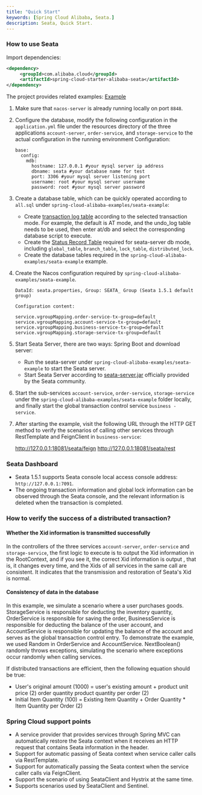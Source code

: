 ```yaml
---
title: "Quick Start"
keywords: [Spring Cloud Alibaba, Seata.]
description: Seata, Quick Start.
---
```


### How to use Seata

Import dependencies:

```xml
<dependency>
     <groupId>com.alibaba.cloud</groupId>
     <artifactId>spring-cloud-starter-alibaba-seata</artifactId>
</dependency>
```

The project provides related examples: [Example](https://github.com/alibaba/spring-cloud-alibaba/tree/2.2.x/spring-cloud-alibaba-examples/seata-example)

1. Make sure that `nacos-server` is already running locally on port `8848`.
2. Configure the database, modify the following configuration in the `application.yml` file under the resources directory of the three applications `account-server`, `order-service`, and `storage-service` to the actual configuration in the running environment Configuration:

   ```properties
   base:
     config:
       mdb:
         hostname: 127.0.0.1 #your mysql server ip address
         dbname: seata #your database name for test
         port: 3306 #your mysql server listening port
         username: root #your mysql server username
         password: root #your mysql server password
   ```

3. Create a database table, which can be quickly operated according to `all.sql` under `spring-cloud-alibaba-examples/seata-example`:

   - Create [transaction log table](https://github.com/seata/seata/tree/develop/script/client) according to the selected transaction mode. For example, the default is AT mode, and the undo_log table needs to be used, then enter at/db and select the corresponding database script to execute.
   - Create the [Status Record Table](https://github.com/seata/seata/tree/develop/script/server/db) required for seata-server db mode, including `global_table`, `branch_table`, `lock_table`, `distributed_lock`.
   - Create the database tables required in the `spring-cloud-alibaba-examples/seata-example` example.

4. Create the Nacos configuration required by `spring-cloud-alibaba-examples/seata-example`.

   ```properties
   DataId: seata.properties, Group: SEATA_ Group (Seata 1.5.1 default group)

   Configuration content:

   service.vgroupMapping.order-service-tx-group=default
   service.vgroupMapping.account-service-tx-group=default
   service.vgroupMapping.business-service-tx-group=default
   service.vgroupMapping.storage-service-tx-group=default
   ```

5. Start Seata Server, there are two ways: Spring Boot and download server:

   - Run the seata-server under `spring-cloud-alibaba-examples/seata-example` to start the Seata server.
   - Start Seata Server according to [seata-server.jar](https://seata.io/zh-cn/docs/ops/deploy-guide-beginner.html) officially provided by the Seata community.

6. Start the sub-services `account-service`, `order-service`, `storage-service` under the `spring-cloud-alibaba-examples/seata-example` folder locally, and finally start the global transaction control service `business -service`.

7. After starting the example, visit the following URL through the HTTP GET method to verify the scenarios of calling other services through RestTemplate and FeignClient in `business-service`:

   http://127.0.0.1:18081/seata/feign
   http://127.0.0.1:18081/seata/rest

### Seata Dashboard

- Seata 1.5.1 supports Seata console local access console address: `http://127.0.0.1:7091`.
- The ongoing transaction information and global lock information can be observed through the Seata console, and the relevant information is deleted when the transaction is completed.

### How to verify the success of a distributed transaction?

#### Whether the Xid information is transmitted successfully

In the controllers of the three services `account-server`, `order-service` and `storage-service`, the first logic to execute is to output the Xid information in the RootContext, and if you see it, the correct Xid information is output , that is, it changes every time, and the Xids of all services in the same call are consistent. It indicates that the transmission and restoration of Seata's Xid is normal.

#### Consistency of data in the database

In this example, we simulate a scenario where a user purchases goods. StorageService is responsible for deducting the inventory quantity, OrderService is responsible for saving the order, BusinessService is responsible for deducting the balance of the user account, and AccountService is responsible for updating the balance of the account and serves as the global transaction control entry.
To demonstrate the example, we used Random in OrderService and AccountService. NextBoolean() randomly throws exceptions, simulating the scenario where exceptions occur randomly when calling services.

If distributed transactions are efficient, then the following equation should be true:

- User's original amount (1000) = user's existing amount + product unit price (2) order quantity product quantity per order (2)
- Initial Item Quantity (100) = Existing Item Quantity + Order Quantity \* Item Quantity per Order (2)

### Spring Cloud support points

- A service provider that provides services through Spring MVC can automatically restore the Seata context when it receives an HTTP request that contains Seata information in the header.
- Support for automatic passing of Seata context when service caller calls via RestTemplate.
- Support for automatically passing the Seata context when the service caller calls via FeignClient.
- Support the scenario of using SeataClient and Hystrix at the same time.
- Supports scenarios used by SeataClient and Sentinel.
